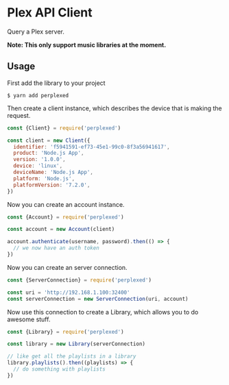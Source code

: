 # Plex API Client

Query a Plex server.

**Note: This only support music libraries at the moment.**

## Usage

First add the library to your project

```
$ yarn add perplexed
```

Then create a client instance, which describes the device that is making the
request.

```javascript
const {Client} = require('perplexed')

const client = new Client({
  identifier: 'f5941591-ef73-45e1-99c0-8f3a56941617',
  product: 'Node.js App',
  version: '1.0.0',
  device: 'linux',
  deviceName: 'Node.js App',
  platform: 'Node.js',
  platformVersion: '7.2.0',
})
```

Now you can create an account instance.

```javascript
const {Account} = require('perplexed')

const account = new Account(client)

account.authenticate(username, password).then(() => {
  // we now have an auth token
})
```

Now you can create an server connection.

```javascript
const {ServerConnection} = require('perplexed')

const uri = 'http://192.168.1.100:32400'
const serverConnection = new ServerConnection(uri, account)
```

Now use this connection to create a Library, which allows you to do awesome
stuff.

```javascript
const {Library} = require('perplexed')

const library = new Library(serverConnection)

// like get all the playlists in a library
library.playlists().then((playlists) => {
  // do something with playlists
})
```
